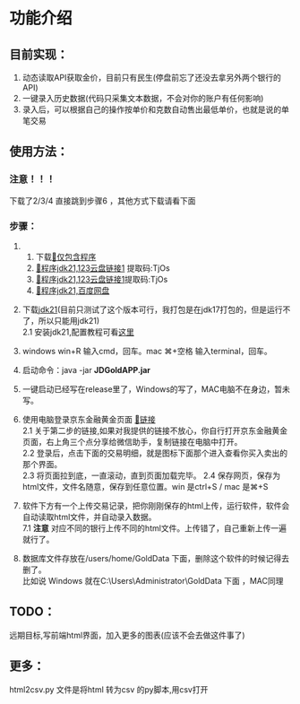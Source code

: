 # 功能介绍

## 目前实现：

1. 动态读取API获取金价，目前只有民生(停盘前忘了还没去拿另外两个银行的API) 
2. 一键录入历史数据(代码只采集文本数据，不会对你的账户有任何影响)
3. 录入后，可以根据自己的操作按单价和克数自动售出最低单价，也就是说的单笔交易

## 使用方法：
### 注意！！！ 
下载了2/3/4 直接跳到步骤6 ，其他方式下载请看下面
### 步骤：


1. 1. 下载[🔗仅包含程序](https://github.com/user-attachments/files/19936455/JDGoldAPP.zip)
   2. [🔗程序jdk21,123云盘链接1](https://www.123912.com/s/bGrRTd-vEpQH?) 提取码:TjOs
   3. [🔗程序jdk21,123云盘链接1](https://www.123865.com/s/bGrRTd-vEpQH?)提取码:TjOs
   4. [🔗程序jdk21,百度网盘](https://pan.baidu.com/s/16Zm1rTG-W9Q1s4MBfrjc8Q?pwd=ye4a)
      
2. 下载[jdk21](https://download.oracle.com/java/21/latest/jdk-21_windows-x64_bin.exe)(目前只测试了这个版本可行，我打包是在jdk17打包的，但是运行不了，所以只能用jdk21)\
2.1 安装jdk21,配置教程可看[这里](https://blog.csdn.net/qq_65771647/article/details/147144541)
3. windows win+R 输入cmd，回车。mac ⌘+空格 输入terminal，回车。
4. 启动命令：java -jar **JDGoldAPP.jar**
5. 一键启动已经写在release里了，Windows的写了，MAC电脑不在身边，暂未写。
6. 使用电脑登录京东金融黄金页面 [🔗链接](https://m.jdjygold.com/finance-gold/newgold/home/?orderSource=hzh_msyhhangqing&utm_source=Android_url_1745221370595&utm_medium=jrappshare&utm_term=wxfriends) \
      2.1 关于第二步的链接,如果对我提供的链接不放心，你自行打开京东金融黄金页面，右上角三个点分享给微信助手，复制链接在电脑中打开。 \
      2.2 登录后，点击下面的交易明细，就是图标下面那个进入查看你买入卖出的那个界面。\
      2.3 将页面拉到底，一直滚动，直到页面加载完毕。
      2.4 保存网页，保存为html文件，文件名随意，保存到任意位置。win 是ctrl+S / mac 是⌘+S
7. 软件下方有一个上传交易记录，把你刚刚保存的html上传，运行软件，软件会自动读取html文件，并自动录入数据。\
7.1 **注意** 对应不同的银行上传不同的html文件。上传错了，自己重新上传一遍就行了。
8. 数据库文件存放在/users/home/GoldData 下面，删除这个软件的时候记得去删了。\
比如说 Windows 就在C:\Users\Administrator\GoldData 下面 ，MAC同理
## TODO：

远期目标,写前端html界面，加入更多的图表(应该不会去做这件事了)

## 更多：
html2csv.py 文件是将html 转为csv 的py脚本,用csv打开
